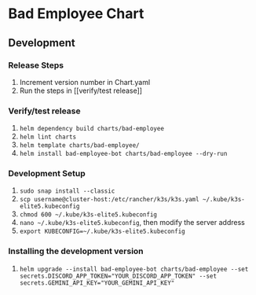 # Bad Employee Chart

## Development

### Release Steps

1. Increment version number in Chart.yaml
1. Run the steps in [[verify/test release]]

### Verify/test release

1. `helm dependency build charts/bad-employee`
1. `helm lint charts`
1. `helm template charts/bad-employee/`
1. `helm install bad-employee-bot charts/bad-employee --dry-run`

### Development Setup

1. `sudo snap install --classic`
1. `scp username@cluster-host:/etc/rancher/k3s/k3s.yaml ~/.kube/k3s-elite5.kubeconfig`
1. `chmod 600 ~/.kube/k3s-elite5.kubeconfig`
1. `nano ~/.kube/k3s-elite5.kubeconfig`, then modify the server address
1. `export KUBECONFIG=~/.kube/k3s-elite5.kubeconfig`

### Installing the development version

1. `helm upgrade --install bad-employee-bot charts/bad-employee --set secrets.DISCORD_APP_TOKEN="YOUR_DISCORD_APP_TOKEN" --set secrets.GEMINI_API_KEY="YOUR_GEMINI_API_KEY"`
